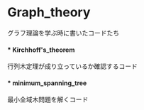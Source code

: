 # Graph_theory  
グラフ理論を学ぶ時に書いたコードたち  


#### * Kirchhoff's_theorem
   行列木定理が成り立っているか確認するコード  


#### * minimum_spanning_tree  
   最小全域木問題を解くコード
